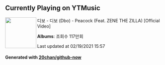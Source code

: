 ## Currently Playing on YTMusic

[<img align="left" width="100" src="https://i.ytimg.com/vi/LNftCcPJb5Y/sddefault.jpg?sqp=-oaymwEWCJADEOEBIAQqCghqEJQEGHgg6AJIWg&rs">](https://music.youtube.com/channel/UC3WMXaoZIR0TO8cXVSSb9tQ)

디보 - 디보 (Dbo) - Peacock (Feat. ZENE THE ZILLA) [Official Video]

**Albums**: 조회수 117만회

Last updated at 02/19/2021 15:57

#### Generated with [20chan/github-now](https://github.com/20chan/github-now)


<!--
**20chan/20chan** is a ✨ _special_ ✨ repository because its `README.md` (this file) appears on your GitHub profile.

Here are some ideas to get you started:

- 🔭 I’m currently working on ...
- 🌱 I’m currently learning ...
- 👯 I’m looking to collaborate on ...
- 🤔 I’m looking for help with ...
- 💬 Ask me about ...
- 📫 How to reach me: ...
- 😄 Pronouns: ...
- ⚡ Fun fact: ...
-->
